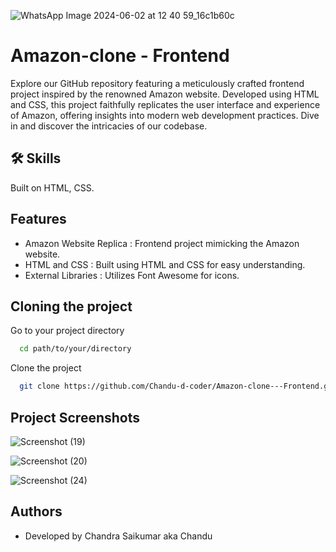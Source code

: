 ![WhatsApp Image 2024-06-02 at 12 40 59_16c1b60c](https://github.com/Chandu-d-coder/Amazon-clone---Frontend/assets/144380893/b0ee2516-459b-4b23-88a6-c68c3444f454)

# Amazon-clone - Frontend
Explore our GitHub repository featuring a meticulously crafted frontend project inspired by the renowned Amazon website. Developed using HTML and CSS, this project faithfully replicates the user interface and experience of Amazon, offering insights into modern web development practices. Dive in and discover the intricacies of our codebase.

## 🛠 Skills
Built on HTML, CSS.

## Features

- Amazon Website Replica : Frontend project mimicking the Amazon website.
- HTML and CSS : Built using HTML and CSS for easy understanding.
- External Libraries : Utilizes Font Awesome for icons.

  
## Cloning the project

Go to your project directory

```bash
  cd path/to/your/directory
```

Clone the project

```bash
  git clone https://github.com/Chandu-d-coder/Amazon-clone---Frontend.git
```


## Project Screenshots

![Screenshot (19)](https://github.com/Chandu-d-coder/Amazon-clone---Frontend/assets/144380893/e98a6ad6-a95f-4b3b-8727-f7b546c569b3)
<br>

![Screenshot (20)](https://github.com/Chandu-d-coder/Amazon-clone---Frontend/assets/144380893/f1635a2c-e436-4b32-8a0a-1d25ae71fd82)
<br>

![Screenshot (24)](https://github.com/Chandu-d-coder/Amazon-clone---Frontend/assets/144380893/410674ef-8a00-4ecd-abbc-ad5cbefc9604)
<br>

## Authors

- Developed by Chandra Saikumar aka Chandu

